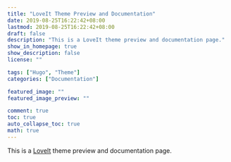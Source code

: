 ```yaml
---
title: "LoveIt Theme Preview and Documentation"
date: 2019-08-25T16:22:42+08:00
lastmod: 2019-08-25T16:22:42+08:00
draft: false
description: "This is a LoveIt theme preview and documentation page."
show_in_homepage: true
show_description: false
license: ""

tags: ["Hugo", "Theme"]
categories: ["Documentation"]

featured_image: ""
featured_image_preview: ""

comment: true
toc: true
auto_collapse_toc: true
math: true
---
```


This is a [LoveIt](https://github.com/dillonzq/LoveIt) theme preview and documentation page.

<!--more-->